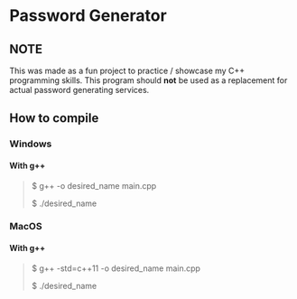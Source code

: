 # Password Generator

## NOTE
This was made as a fun project to practice / showcase my C++ programming skills.
This program should **not** be used as a replacement for actual password generating services.

## How to compile

### Windows
#### With g++

>$ g++ -o desired_name main.cpp
>
>$ ./desired_name

### MacOS
#### With g++

>$ g++ -std=c++11 -o desired_name main.cpp
>
>$ ./desired_name
